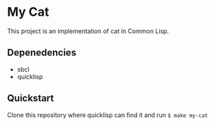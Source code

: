 # My Cat

This project is an implementation of cat in Common Lisp. 

## Depenedencies
* sbcl
* quicklisp

## Quickstart
Clone this repository where quicklisp can find it and run `$ make my-cat`
